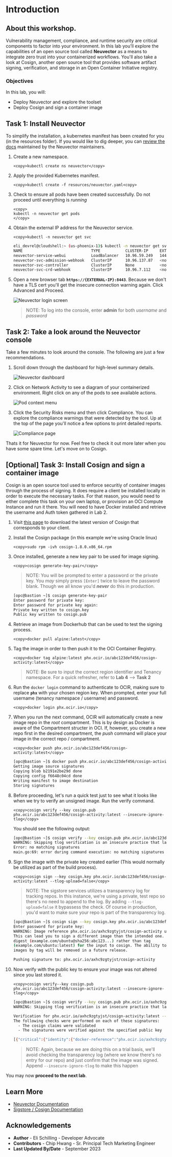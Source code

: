 # Introduction

## About this workshop.

Vulnerability management, compliance, and runtime security are critical components to factor into your environment. In this lab you'll explore the capabilities of an open source tool called **Neuvector** as a means to integrate zero trust into your containerized workflows. You'll also take a look at Cosign, another open source tool that provides software artifact signing, verification, and storage in an Open Container Initiative registry.

### Objectives

In this lab, you will:

* Deploy Neuvector and explore the toolset
* Deploy Cosign and sign a container image


## Task 1: Install Neuvector

To simplify the installation, a kubernetes manifest has been created for you (in the resources folder). If you would like to dig deeper, you can [review the docs](https://github.com/neuvector/neuvector-operator/blob/master/docs/NeuVectorDeployKubernetes.md) maintained by the Neuvector maintainers.

1. Create a new namespace.

    ```
    <copy>kubectl create ns neuvector</copy>
    ```

2. Apply the provided Kubernetes manifest.

    ```
    <copy>kubectl create -f resources/neuvector.yaml<copy>
    ```

3. Check to ensure all pods have been created successfully. Do not proceed until everything is *running*

    ```
    <copy>
    kubectl -n neuvector get pods
    </copy>
    ```

4. Obtain the external IP address for the Neuvector service.

    ```
    <copy>kubectl -n neuvector get svc
    ```

    ```bash
    eli_devrel@cloudshell:~ (us-phoenix-1)$ kubectl -n neuvector get svc
    NAME                              TYPE           CLUSTER-IP     EXTERNAL-IP     PORT(S)                         AGE
    neuvector-service-webui           LoadBalancer   10.96.59.249   144.24.27.143   8443:32174/TCP                  36s
    neuvector-svc-admission-webhook   ClusterIP      10.96.137.87   <none>          443/TCP                         36s
    neuvector-svc-controller          ClusterIP      None           <none>          18300/TCP,18301/TCP,18301/UDP   36s
    neuvector-svc-crd-webhook         ClusterIP      10.96.7.112    <none>          443/TCP                         36s
    ```

5. Open a new browser tab **`https://{EXTERNAL-IP}:8443`**. Because we don't have a TLS cert you'll get the insecure connection warning again.  Click Advanced and Proceed.

    ![Neuvector login screen](images/ne)

    >NOTE: To log into the console, enter **admin** for both *username* and *password*

## Task 2: Take a look around the Neuvector console

Take a few minutes to look around the console. The following are just a few recommendations.

1. Scroll down through the dashboard for high-level summary details.

    ![Neuvector dashboard](images/neuvector-dashboard.png)

2. Click on Network Activity to see a diagram of your containerized environment. Right click on any of the pods to see available actions.

    ![Pod context menu](images/neuvector-pod-menu.png)

3. Click the Security Risks menu and then click Compliance. You can explore the compliance warnings that were detected by the tool. Up at the top of the page you'll notice a few options to print detailed reports.

    ![Compliance page](images/neuvector-compliance.png)

Thats it for Neuvector for now. Feel free to check it out more later when you have some spare time. Let's move on to Cosign.

## [Optional] Task 3: Install Cosign and sign a container image

Cosign is an open source tool used to enforce securitiy of container images through the process of signing. It does require a client be installed locally in order to execute the necessary tasks. For that reason, you would need to either complete this task on your own laptop, or provision an OCI Compute Instance and run it there. You will need to have Docker installed and retrieve the username and Auth token gathered in Lab 2.

1. Visit [this page](https://github.com/sigstore/cosign/releases) to download the latest version of Cosign that corresponds to your client.

2. Install the Cosign package (in this example we're using Oracle linux)

    ```
    <copy>sudo rpm -ivh cosign-1.8.0.x86_64.rpm
    ```
3. Once installed, generate a new key pair to be used for image signing.

    ```
    <copy>cosign generate-key-pair</copy>
    ```

    >NOTE: You will be prompted to enter a password or the private key. You *may* simply press `[Enter]` twice to leave the password blank. Though we all know you'd **_never_** do this in production.

    ```bash
    [opc@bastion ~]$ cosign generate-key-pair
    Enter password for private key:
    Enter password for private key again:
    Private key written to cosign.key
    Public key written to cosign.pub
    ```

4. Retrieve an image from Dockerhub that can be used to test the signing process.

    ```
    <copy>docker pull alpine:latest</copy>
    ```

5. Tag the image in order to then push it to the OCI Container Registry.

    ```
    <copy>docker tag alpine:latest phx.ocir.io/abc123def456/cosign-activity:latest</copy>
    ```
    
    >NOTE: Be sure to input the correct region identifier and Tenancy namespace. For a quick refresher, refer to **Lab 4** --> **Task 2**

6. Run the `docker login` command to authenticate to OCIR, making sure to replace **`phx`** with your chosen region key. When prompted, enter your full username (tenancy namespace / username) and password.

    ```
    <copy>docker login phx.ocir.io</copy>
    ```

7. When you run the next command, OCIR will automatically create a new image repo in the *root* compartment. This is by design as Docker is aware of the Compartment structer in OCI. If, however, you create a new repo first in the desired compartment, the *push* command will place your image in the correct repo / compartment.

    ```
    <copy>docker push phx.ocir.io/abc123def456/cosign-activity:latest</copy>
    ```

    ```bash
    [opc@bastion ~]$ docker push phx.ocir.io/abc123def456/cosign-activity
    Getting image source signatures
    Copying blob b2191e2be29d done
    Copying config f6648c04cd done
    Writing manifest to image destination
    Storing signatures
    ```

8. Before proceeding, let's run a quick test just to see what it looks like when we try to verify an unsigned image. Run the verify command.

    ```
    <copy>cosign verify --key cosign.pub phx.ocir.io/abc123def456/cosign-activity:latest --insecure-ignore-tlog</copy>
    ```

    You should see the following output:

    ```bash
    [opc@bastion ~]$ cosign verify --key cosign.pub phx.ocir.io/abc123def456/cosign-activity:latest --insecure-ignore-tlog
    WARNING: Skipping tlog verification is an insecure practice that lacks of transparency and auditability verification for the signature.
    Error: no matching signatures
    main.go:69: error during command execution: no matching signatures
    ```

9. Sign the image with the private key created earlier (This would normally be utilized as part of the build process).

    ```
    <copy>cosign sign --key cosign.key phx.ocir.io/abc123def456/cosign-activity:latest --tlog-upload=false</copy>
    ```

    >NOTE: The sigstore services utilizes a transparency log for tracking repos. In this instance, we're using a private, test repo so there's no need to append to the log. By adding `--tlog-upload=false` it bypassess the check. Of course in production, you'd want to make sure your repo is part of the transparency log.

    ```bash
    [opc@bastion ~]$ cosign sign --key cosign.key phx.ocir.io/abc123def456/cosign-activity --tlog-upload=false
    Enter password for private key:
    WARNING: Image reference phx.ocir.io/axhc9zgtyjst/cosign-activity uses a tag, not a digest, to identify the image to sign.
    This can lead you to sign a different image than the intended one. Please use a
    digest (example.com/ubuntu@sha256:abc123...) rather than tag
    (example.com/ubuntu:latest) for the input to cosign. The ability to refer to
    images by tag will be removed in a future release.

    Pushing signature to: phx.ocir.io/axhc9zgtyjst/cosign-activity
    ```

10. Now verify with the public key to ensure your image was not altered since you last stored it. 

    ```
    <copy>cosign verify--key cosign.pub phx.ocir.io/abc123def456/cosign-activity:latest --insecure-ignore-tlog</copy>
    ```

    ```bash
    [opc@bastion ~]$ cosign verify --key cosign.pub phx.ocir.io/axhc9zgtyjst/cosign-activity:latest --insecure-ignore-tlog
    WARNING: Skipping tlog verification is an insecure practice that lacks of transparency and auditability verification for the signature.

    Verification for phx.ocir.io/axhc9zgtyjst/cosign-activity:latest --
    The following checks were performed on each of these signatures:
      - The cosign claims were validated
      - The signatures were verified against the specified public key

    [{"critical":{"identity":{"docker-reference":"phx.ocir.io/axhc9zgtyjst/cosign-activity"},"image":{"docker-manifest-digest":"sha256:281f21211c6ff26f15f7fe80f69f772579d5fd695e0706edcbc24abfc621fdae"},"type":"cosign container image signature"},"optional":null}]
    ```

    >NOTE: Again, because we are doing this on a trial basis, we'll avoid checking the transparency log (where we know there's no entry for our repo) and just confirm that the image was signed. Append `--insecure-ignore-tlog` to make this happen

You may now **proceed to the next lab**.

## Learn More

* [Neuvector Documentation](https://github.com/neuvector/docs)
* [Sigstore / Cosign Documentation](https://docs.sigstore.dev/signing/quickstart/)


## Acknowledgements

* **Author** - Eli Schilling - Developer Advocate
* **Contributors** - Chip Hwang - Sr. Principal Tech Marketing Engineer
* **Last Updated By/Date** - September 2023